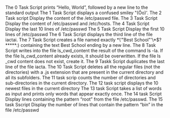 The 0 Task Script prints “Hello, World”, followed by a new line to the standard output
The 1 Task Script displays a confused smiley "(Ôo)'.
The 2 Task script Display the content of the /etc/passwd file.
The 3 Task Script Display the content of /etc/passwd and /etc/hosts.
The 4 Task Script Display the last 10 lines of /etc/passwd
The 5 Task Script Display the first 10 lines of /etc/passwd
The 6 Task Script displays the third line of the file iactai.
The 7 Task Script creates a file named exactly \*\\'"Best School"\'\\*$\?\*\*\*\*\*:) containing the text Best School ending by a new line.
The 8 Task  Script  writes into the file ls_cwd_content the result of the command ls -la. If the file ls_cwd_content already exists, it should be overwritten. If the file ls _cwd content does not exist, create it.
The 9 Taskk Script  duplicates the last line of the file iacta.
The 10 Task Script deletes all the regular files (not the directories) with a .js extension that are present in the current directory and all its subfolders.
The 11 task scrip counts the number of directories and sub-directories in the current directory.
The 12 task  script  displays the 10 newest files in the current directory
The 13 task Script takes a list of words as input and prints only words that appear exactly once.
The 14 task Script Display lines containing the pattern “root” from the file /etc/passwd.
The 15 task Sscript Display the number of lines that contain the pattern “bin” in the file /etc/passwd
